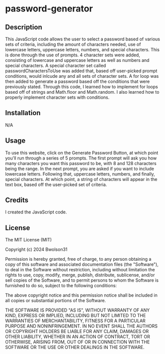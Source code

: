 # password-generator

## Description

This JavaScript code allows the user to select a password based of various sets of criteria, including the amount of characters needed, use of lowercase letters, uppercase letters, numbers, and special characters. This is done through the use of prompts. 4 character sets were added, consisting of lowercase and uppercase letters as well as numbers and special characters. A special character set called passwordCharactersToUse was added that, based off user-picked prompt conditions, would inlcude any and all sets of character sets. A for loop was then added to generate a password based off the conditions that were previously stated. Through this code, I learned how to implement for loops based off of strings and Math.floor and Math.random. I also learned how to properly implement character sets with conditions. 

## Installation
N/A

## Usage
To use this website, click on the Generate Password Button, at which point you'll run through a series of 5 prompts. The first prompt will ask you how many characters you want this password to be, with 8 and 128 characters being the range. In the next prompt, you are asked if you want to include lowercase letters. Following that, uppercase letters, numbers, and finally, special characters. At which point, a string of characters will appear in the text box, based off the user-picked set of criteria. 

## Credits

I created the JavaScript code. 

## License
The MIT License (MIT)

Copyright (c) 2024 Bwolson31

Permission is hereby granted, free of charge, to any person obtaining a copy
of this software and associated documentation files (the "Software"), to deal
in the Software without restriction, including without limitation the rights
to use, copy, modify, merge, publish, distribute, sublicense, and/or sell
copies of the Software, and to permit persons to whom the Software is
furnished to do so, subject to the following conditions:

The above copyright notice and this permission notice shall be included in all
copies or substantial portions of the Software.

THE SOFTWARE IS PROVIDED "AS IS", WITHOUT WARRANTY OF ANY KIND, EXPRESS OR
IMPLIED, INCLUDING BUT NOT LIMITED TO THE WARRANTIES OF MERCHANTABILITY,
FITNESS FOR A PARTICULAR PURPOSE AND NONINFRINGEMENT. IN NO EVENT SHALL THE
AUTHORS OR COPYRIGHT HOLDERS BE LIABLE FOR ANY CLAIM, DAMAGES OR OTHER
LIABILITY, WHETHER IN AN ACTION OF CONTRACT, TORT OR OTHERWISE, ARISING FROM,
OUT OF OR IN CONNECTION WITH THE SOFTWARE OR THE USE OR OTHER DEALINGS IN THE
SOFTWARE.



